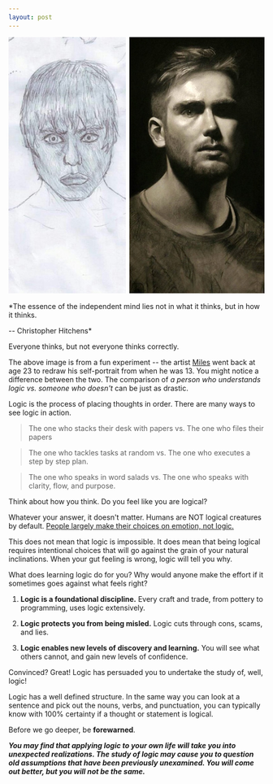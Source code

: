 ```yaml
---
layout: post
---
```




![DrawnAndRedrawn](/assets/img/DrawnAndRedrawn.jpg)

*The essence of the independent mind lies not in what it thinks, but in how it thinks.

-- Christopher Hitchens*

Everyone thinks, but not everyone thinks correctly.

The above image is from a fun experiment -- the artist [Miles](https://www.reddit.com/r/pics/comments/5j0eyq/two_self_portraits_i_drew_from_a_mirror_10_years/) went back at age 23 to redraw his self-portrait from when he was 13. You might notice a difference between the two. The comparison of _a person who understands logic vs. someone who doesn't_ can be just as drastic.

Logic is the process of placing thoughts in order. There are many ways to see logic in action.

>The one who stacks their desk with papers vs. The one who files their papers

>The one who tackles tasks at random vs. The one who executes a step by step plan.

>The one who speaks in word salads vs. The one who speaks with clarity, flow, and purpose.

Think about how you think. Do you feel like you are logical?

Whatever your answer, it doesn't matter. Humans are NOT logical creatures by default. [People largely make their choices on emotion, not logic.](https://bigthink.com/experts-corner/decisions-are-emotional-not-logical-the-neuroscience-behind-decision-making)

This does not mean that logic is impossible. It does mean that being logical requires intentional choices that will go against the grain of your natural inclinations. When your gut feeling is wrong, logic will tell you why.

What does learning logic do for you? Why would anyone make the effort if it sometimes goes against what feels right?



1. **Logic is a foundational discipline.** Every craft and trade, from pottery to programming, uses logic extensively.

2. **Logic protects you from being misled.** Logic cuts through cons, scams, and lies.

3. **Logic enables new levels of discovery and learning.** You will see what others cannot, and gain new levels of confidence.


Convinced? Great! Logic has persuaded you to undertake the study of, well, logic!

Logic has a well defined structure. In the same way you can look at a sentence and pick out the nouns, verbs, and punctuation, you can typically know with 100% certainty if a thought or statement is logical.

Before we go deeper, be **forewarned**.

_**You may find that applying logic to your own life will take you into unexpected realizations. The study of logic may cause you to question old assumptions that have been previously unexamined. You will come out better, but you will not be the same.**_
